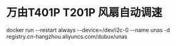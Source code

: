 # 万由T401P T201P 风扇自动调速
docker run --restart always --device=/dev/i2c-0 --name unas -d registry.cn-hangzhou.aliyuncs.com/dubux/unas
